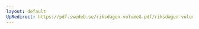 ```yaml
---
layout: default
UpRedirect: https://pdf.swedeb.se/riksdagen-volumeG-pdf/riksdagen-volumeG-pdf/data/199899/reg_199899/reg_199899_0298.pdf
---
```

